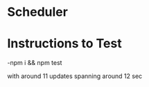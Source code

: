 # Scheduler


# Instructions to Test

-npm i && npm test

with around 11 updates spanning around 12 sec
